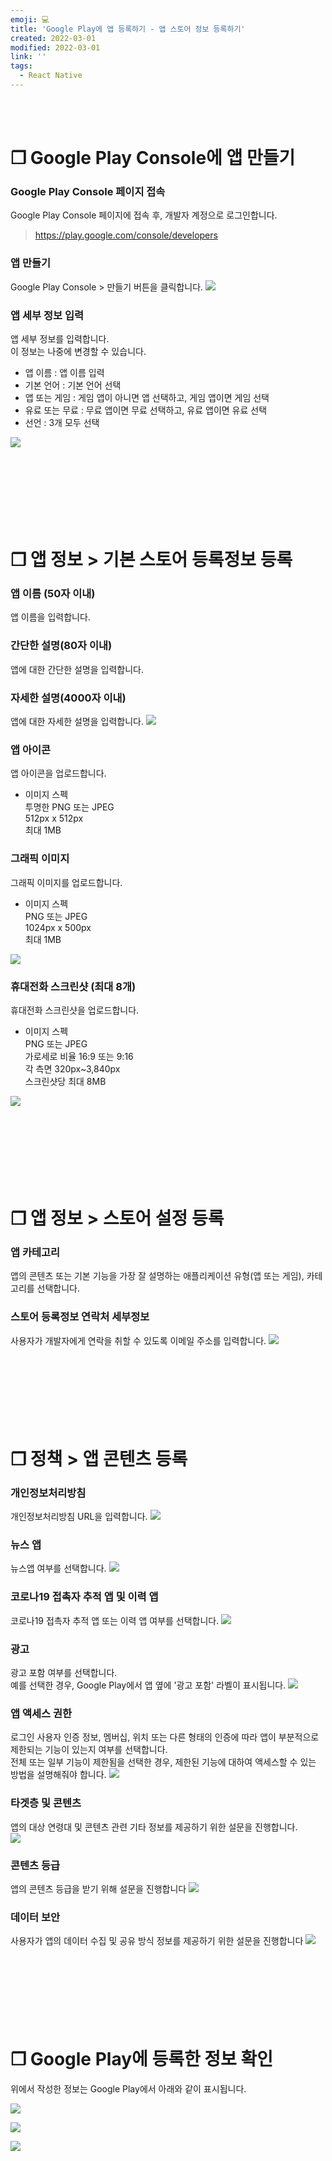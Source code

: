 ```yaml
---
emoji: 💻
title: 'Google Play에 앱 등록하기 - 앱 스토어 정보 등록하기'
created: 2022-03-01
modified: 2022-03-01
link: ''
tags:
  - React Native
---
```

<br></br>


# **❐ Google Play Console에 앱 만들기**
### **Google Play Console 페이지 접속**
Google Play Console 페이지에 접속 후, 개발자 계정으로 로그인합니다.  
> https://play.google.com/console/developers

### **앱 만들기**
Google Play Console > 만들기 버튼을 클릭합니다.
![](/assets/react-native-register-app-on-googleplay1.png)

### **앱 세부 정보 입력**
앱 세부 정보를 입력합니다.  
이 정보는 나중에 변경할 수 있습니다.
- 앱 이름 : 앱 이름 입력
- 기본 언어 : 기본 언어 선택
- 앱 또는 게임 : 게임 앱이 아니면 앱 선택하고, 게임 앱이면 게임 선택
- 유료 또는 무료 : 무료 앱이면 무료 선택하고, 유료 앱이면 유료 선택
- 선언 : 3개 모두 선택

![](/assets/react-native-register-app-on-googleplay2.png)
<br></br><br></br><br></br><br></br>





# **❐ 앱 정보 > 기본 스토어 등록정보 등록**
### **앱 이름 (50자 이내)**
앱 이름을 입력합니다.

### **간단한 설명(80자 이내)**
앱에 대한 간단한 설명을 입력합니다.

### **자세한 설명(4000자 이내)**
앱에 대한 자세한 설명을 입력합니다.
![](/assets/react-native-register-app-on-googleplay3.png)

### **앱 아이콘**
앱 아이콘을 업로드합니다.
- 이미지 스펙  
투명한 PNG 또는 JPEG  
512px x 512px  
최대 1MB

### **그래픽 이미지**
그래픽 이미지를 업로드합니다.  
- 이미지 스펙  
PNG 또는 JPEG  
1024px x 500px  
최대 1MB

![](/assets/react-native-register-app-on-googleplay4.png)

### **휴대전화 스크린샷 (최대 8개)**
휴대전화 스크린샷을 업로드합니다.  
- 이미지 스펙  
PNG 또는 JPEG  
가로세로 비율 16:9 또는 9:16  
각 측면 320px~3,840px  
스크린샷당 최대 8MB

![](/assets/react-native-register-app-on-googleplay5.png)
<br></br><br></br><br></br><br></br>





# **❐ 앱 정보 > 스토어 설정 등록**
### **앱 카테고리**
앱의 콘텐츠 또는 기본 기능을 가장 잘 설명하는 애플리케이션 유형(앱 또는 게임), 카테고리를 선택합니다.

### **스토어 등록정보 연락처 세부정보**
사용자가 개발자에게 연락을 취할 수 있도록 이메일 주소를 입력합니다.
![](/assets/react-native-register-app-on-googleplay6.png)
<br></br><br></br><br></br><br></br>





# **❐ 정책 > 앱 콘텐츠 등록**
### **개인정보처리방침**
개인정보처리방침 URL을 입력합니다.
![](/assets/react-native-register-app-on-googleplay7.png)

### **뉴스 앱**
뉴스앱 여부를 선택합니다.
![](/assets/react-native-register-app-on-googleplay8.png)

### **코로나19 접촉자 추적 앱 및 이력 앱**
코로나19 접촉자 추적 앱 또는 이력 앱 여부를 선택합니다.
![](/assets/react-native-register-app-on-googleplay9.png)

### **광고**
광고 포함 여부를 선택합니다.  
예를 선택한 경우, Google Play에서 앱 옆에 '광고 포함' 라벨이 표시됩니다.
![](/assets/react-native-register-app-on-googleplay10.png)

### **앱 액세스 권한**
로그인 사용자 인증 정보, 멤버십, 위치 또는 다른 형태의 인증에 따라 앱이 부분적으로 제한되는 기능이 있는지 여부를 선택합니다.  
전체 또는 일부 기능이 제한됨을 선택한 경우, 제한된 기능에 대하여 액세스할 수 있는 방법을 설명해줘야 합니다.
![](/assets/react-native-register-app-on-googleplay11.png)

### **타겟층 및 콘텐츠**
앱의 대상 연령대 및 콘텐츠 관련 기타 정보를 제공하기 위한 설문을 진행합니다.  
![](/assets/react-native-register-app-on-googleplay12.png)

### **콘텐츠 등급**
앱의 콘텐츠 등급을 받기 위해 설문을 진행합니다 
![](/assets/react-native-register-app-on-googleplay13.png)

### **데이터 보안**
사용자가 앱의 데이터 수집 및 공유 방식 정보를 제공하기 위한 설문을 진행합니다
![](/assets/react-native-register-app-on-googleplay13.png)
<br></br><br></br><br></br><br></br>





# **❐ Google Play에 등록한 정보 확인**
위에서 작성한 정보는 Google Play에서 아래와 같이 표시됩니다.


<div style="max-width:740px; display: block">

![](/assets/react-native-register-app-on-googleplay14.png)

</div>

<div style="max-width:520px; display: block">

![](/assets/react-native-register-app-on-googleplay15.png)

</div>

<div style="max-width:460px; display: block">

![](/assets/react-native-register-app-on-googleplay16.png)

</div>
<br></br><br></br>
